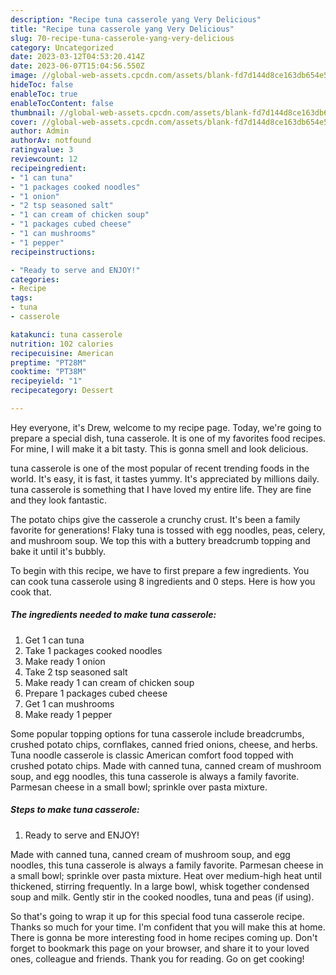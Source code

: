```yaml
---
description: "Recipe tuna casserole yang Very Delicious"
title: "Recipe tuna casserole yang Very Delicious"
slug: 70-recipe-tuna-casserole-yang-very-delicious
category: Uncategorized
date: 2023-03-12T04:53:20.414Z
date: 2023-06-07T15:04:56.550Z
image: //global-web-assets.cpcdn.com/assets/blank-fd7d144d8ce163db654e5a02c40b08a2775adb7897d16e4062681dc7e1b2800f.png
hideToc: false
enableToc: true
enableTocContent: false
thumbnail: //global-web-assets.cpcdn.com/assets/blank-fd7d144d8ce163db654e5a02c40b08a2775adb7897d16e4062681dc7e1b2800f.png
cover: //global-web-assets.cpcdn.com/assets/blank-fd7d144d8ce163db654e5a02c40b08a2775adb7897d16e4062681dc7e1b2800f.png
author: Admin
authorAv: notfound
ratingvalue: 3
reviewcount: 12
recipeingredient:
- "1 can tuna"
- "1 packages cooked noodles"
- "1 onion"
- "2 tsp seasoned salt"
- "1 can cream of chicken soup"
- "1 packages cubed cheese"
- "1 can mushrooms"
- "1 pepper"
recipeinstructions:

- "Ready to serve and ENJOY!"
categories:
- Recipe
tags:
- tuna
- casserole

katakunci: tuna casserole 
nutrition: 102 calories
recipecuisine: American
preptime: "PT28M"
cooktime: "PT38M"
recipeyield: "1"
recipecategory: Dessert

---
```



Hey everyone, it's Drew, welcome to my recipe page. Today, we're going to prepare a special dish, tuna casserole. It is one of my favorites food recipes. For mine, I will make it a bit tasty. This is gonna smell and look delicious.

tuna casserole is one of the most popular of recent trending foods in the world. It's easy, it is fast, it tastes yummy. It's appreciated by millions daily. tuna casserole is something that I have loved my entire life. They are fine and they look fantastic.

The potato chips give the casserole a crunchy crust. It&#39;s been a family favorite for generations! Flaky tuna is tossed with egg noodles, peas, celery, and mushroom soup. We top this with a buttery breadcrumb topping and bake it until it&#39;s bubbly.


To begin with this recipe, we have to first prepare a few ingredients. You can cook tuna casserole using 8 ingredients and 0 steps. Here is how you cook that.

<!--inarticleads1-->

##### The ingredients needed to make tuna casserole:

1. Get 1 can tuna
1. Take 1 packages cooked noodles
1. Make ready 1 onion
1. Take 2 tsp seasoned salt
1. Make ready 1 can cream of chicken soup
1. Prepare 1 packages cubed cheese
1. Get 1 can mushrooms
1. Make ready 1 pepper


Some popular topping options for tuna casserole include breadcrumbs, crushed potato chips, cornflakes, canned fried onions, cheese, and herbs. Tuna noodle casserole is classic American comfort food topped with crushed potato chips. Made with canned tuna, canned cream of mushroom soup, and egg noodles, this tuna casserole is always a family favorite. Parmesan cheese in a small bowl; sprinkle over pasta mixture. 

<!--inarticleads2-->

##### Steps to make tuna casserole:


1. Ready to serve and ENJOY!

Made with canned tuna, canned cream of mushroom soup, and egg noodles, this tuna casserole is always a family favorite. Parmesan cheese in a small bowl; sprinkle over pasta mixture. Heat over medium-high heat until thickened, stirring frequently. In a large bowl, whisk together condensed soup and milk. Gently stir in the cooked noodles, tuna and peas (if using). 

So that's going to wrap it up for this special food tuna casserole recipe. Thanks so much for your time. I'm confident that you will make this at home. There is gonna be more interesting food in home recipes coming up. Don't forget to bookmark this page on your browser, and share it to your loved ones, colleague and friends. Thank you for reading. Go on get cooking!
